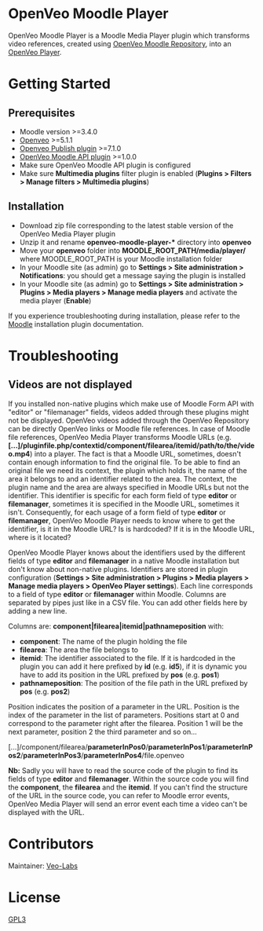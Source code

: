 # OpenVeo Moodle Player

OpenVeo Moodle Player is a Moodle Media Player plugin which transforms video references, created using [OpenVeo Moodle Repository](https://github.com/veo-labs/openveo-moodle-repository), into an [OpenVeo Player](https://github.com/veo-labs/openveo-player).

# Getting Started

## Prerequisites

- Moodle version >=3.4.0
- [Openveo](https://github.com/veo-labs/openveo-core) >=5.1.1
- [Openveo Publish plugin](https://github.com/veo-labs/openveo-publish) >=7.1.0
- [OpenVeo Moodle API plugin](https://github.com/veo-labs/openveo-moodle-api) >=1.0.0
- Make sure OpenVeo Moodle API plugin is configured
- Make sure **Multimedia plugins** filter plugin is enabled (**Plugins > Filters > Manage filters > Multimedia plugins**)

## Installation

- Download zip file corresponding to the latest stable version of the OpenVeo Media Player plugin
- Unzip it and rename **openveo-moodle-player-\*** directory into **openveo**
- Move your **openveo** folder into **MOODLE_ROOT_PATH/media/player/** where MOODLE_ROOT_PATH is your Moodle installation folder
- In your Moodle site (as admin) go to **Settings > Site administration > Notifications**: you should get a message saying the plugin is installed
- In your Moodle site (as admin) go to **Settings > Site administration > Plugins > Media players > Manage media players** and activate the media player (**Enable**)

If you experience troubleshooting during installation, please refer to the [Moodle](https://docs.moodle.org) installation plugin documentation.

# Troubleshooting

## Videos are not displayed

If you installed non-native plugins which make use of Moodle Form API with "editor" or "filemanager" fields, videos added through these plugins might not be displayed. OpenVeo videos added through the OpenVeo Repository can be directly OpenVeo links or Moodle file references. In case of Moodle file references, OpenVeo Media Player transforms Moodle URLs (e.g. **[...]/pluginfile.php/contextid/component/filearea/itemid/path/to/the/video.mp4**) into a player. The fact is that a Moodle URL, sometimes, doesn't contain enough information to find the original file. To be able to find an original file we need its context, the plugin which holds it, the name of the area it belongs to and an identifier related to the area. The context, the plugin name and the area are always specified in Moodle URLs but not the identifier. This identifier is specific for each form field of type **editor** or **filemanager**, sometimes it is specified in the Moodle URL, sometimes it isn't. Consequently, for each usage of a form field of type **editor** or **filemanager**, OpenVeo Moodle Player needs to know where to get the identifier, is it in the Moodle URL? Is is hardcoded? If it is in the Moodle URL, where is it located?

OpenVeo Moodle Player knows about the identifiers used by the different fields of type **editor** and **filemanager** in a native Moodle installation but don't know about non-native plugins. Identifiers are stored in plugin configuration (**Settings > Site administration > Plugins > Media players > Manage media players > OpenVeo Player settings**). Each line corresponds to a field of type **editor** or **filemanager** within Moodle. Columns are separated by pipes just like in a CSV file. You can add other fields here by adding a new line.

Columns are: **component|filearea|itemid|pathnameposition** with:

- **component**: The name of the plugin holding the file
- **filearea**: The area the file belongs to
- **itemid**: The identifier associated to the file. If it is hardcoded in the plugin you can add it here prefixed by **id** (e.g. **id5**), if it is dynamic you have to add its position in the URL prefixed by **pos** (e.g. **pos1**)
- **pathnameposition**: The position of the file path in the URL prefixed by **pos** (e.g. **pos2**)

Position indicates the position of a parameter in the URL. Position is the index of the parameter in the list of parameters. Positions start at 0 and correspond to the parameter right after the filearea. Position 1 will be the next parameter, position 2 the third parameter and so on...

[...]/component/filearea/**parameterInPos0**/**parameterInPos1**/**parameterInPos2**/**parameterInPos3**/**parameterInPos4**/file.openveo

**Nb:** Sadly you will have to read the source code of the plugin to find its fields of type **editor** and **filemanager**. Within the source code you will find the **component**, the **filearea** and the **itemid**. If you can't find the structure of the URL in the source code, you can refer to Moodle error events, OpenVeo Media Player will send an error event each time a video can't be displayed with the URL.

# Contributors

Maintainer: [Veo-Labs](http://www.veo-labs.com/)

# License

[GPL3](http://www.gnu.org/licenses/gpl.html)
